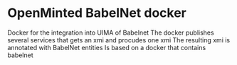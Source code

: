 # OpenMinted BabelNet docker

Docker for the integration into UIMA of Babelnet
The docker publishes several services that gets an xmi and procudes one xmi
The resulting xmi is annotated with BabelNet entities
Is based on a docker that contains babelnet
